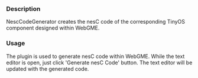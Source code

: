 ### Description

NescCodeGenerator creates the nesC code of the corresponding TinyOS component designed within WebGME.

### Usage

The plugin is used to generate nesC code within WebGME. While the text editor is open, just click 'Generate nesC Code' button. The text editor will be updated with the generated code.
